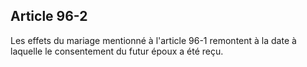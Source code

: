 Article 96-2
----
Les effets du mariage mentionné à l'article 96-1 remontent à la date à laquelle
le consentement du futur époux a été reçu.
